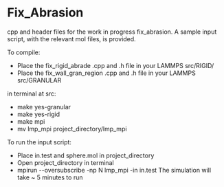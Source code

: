 # Fix_Abrasion

cpp and header files for the work in progress fix_abrasion. A sample input script, with the relevant mol files, is provided. 

To compile:

- Place the fix_rigid_abrade .cpp and .h file in your LAMMPS src/RIGID/
- Place the fix_wall_gran_region .cpp and .h file in your LAMMPS src/GRANULAR

in terminal at src:

- make yes-granular
- make yes-rigid
- make mpi
- mv lmp_mpi project_directory/lmp_mpi

To run the input script:

- Place in.test and sphere.mol in project_directory
- Open project_directory in terminal
- mpirun --oversubscribe -np N lmp_mpi -in in.test 
The simulation will take ~ 5 minutes to run 
